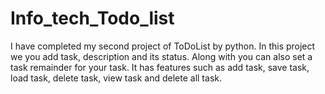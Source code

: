 # Info_tech_Todo_list
I have completed my second project of ToDoList by python. In this project we you add task, description and its status. Along with you can also set a task remainder for your task. It has features such as add task, save task, load task, delete task, view task and delete all task.
